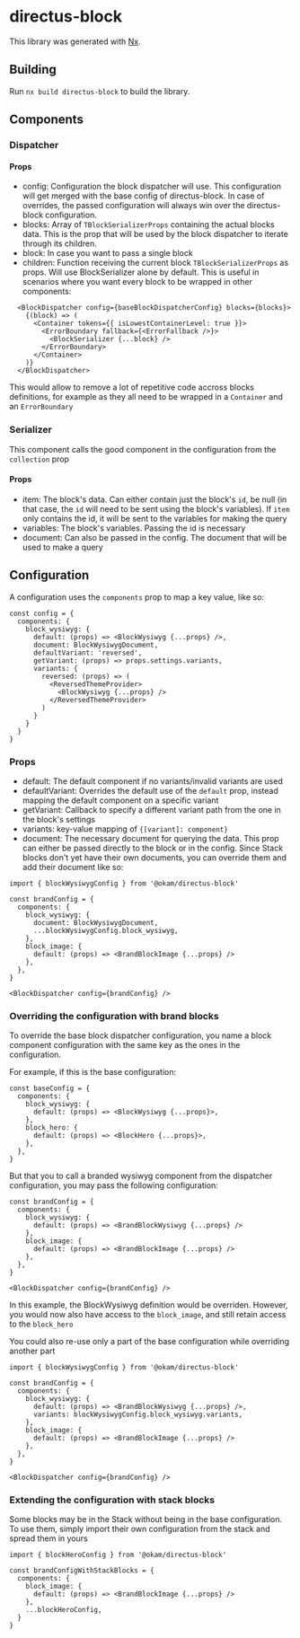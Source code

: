 # directus-block

This library was generated with [Nx](https://nx.dev).

## Building

Run `nx build directus-block` to build the library.

## Components

### Dispatcher

#### Props

- config: Configuration the block dispatcher will use. This configuration will get merged with the base config of directus-block. In case of overrides, the passed configuration will always win over the directus-block configuration.
- blocks: Array of `TBlockSerializerProps` containing the actual blocks data. This is the prop that will be used by the block dispatcher to iterate through its children.
- block: In case you want to pass a single block
- children: Function receiving the current block `TBlockSerializerProps` as props. Will use BlockSerializer alone by default. This is useful in scenarios where you want every block to be wrapped in other components:

```tsx
  <BlockDispatcher config={baseBlockDispatcherConfig} blocks={blocks}>
    {(block) => (
      <Container tokens={{ isLowestContainerLevel: true }}>
        <ErrorBoundary fallback={<ErrorFallback />}>
          <BlockSerializer {...block} />
        </ErrorBoundary>
      </Container>
    )}
  </BlockDispatcher>
```

This would allow to remove a lot of repetitive code accross blocks definitions, for example as they all need to be wrapped in a `Container` and an `ErrorBoundary`

### Serializer

This component calls the good component in the configuration from the `collection` prop

#### Props

- item: The block's data. Can either contain just the block's `id`, be null (in that case, the `id` will need to be sent using the block's variables). If `item` only contains the id, it will be sent to the variables for making the query
- variables: The block's variables. Passing the id is necessary
- document: Can also be passed in the config. The document that will be used to make a query

## Configuration

A configuration uses the `components` prop to map a key value, like so:

```tsx
const config = {
  components: {
    block_wysiwyg: {
      default: (props) => <BlockWysiwyg {...props} />,
      document: BlockWysiwygDocument,
      defaultVariant: 'reversed',
      getVariant: (props) => props.settings.variants,
      variants: {
        reversed: (props) => (
          <ReversedThemeProvider>
            <BlockWysiwyg {...props} />
          </ReversedThemeProvider>
        )
      }
    }
  }
}
```

### Props

- default: The default component if no variants/invalid variants are used
- defaultVariant: Overrides the default use of the `default` prop, instead mapping the default component on a specific variant
- getVariant: Callback to specify a different variant path from the one in the block's settings
- variants: key-value mapping of `{[variant]: component}`
- document: The necessary document for querying the data. This prop can either be passed directly to the block or in the config. Since Stack blocks don't yet have their own documents, you can override them and add their document like so:

```tsx
import { blockWysiwygConfig } from '@okam/directus-block'

const brandConfig = {
  components: {
    block_wysiwyg: {
      document: BlockWysiwygDocument,
      ...blockWysiwygConfig.block_wysiwyg,
    },
    block_image: {
      default: (props) => <BrandBlockImage {...props} />
    },
  },
}

<BlockDispatcher config={brandConfig} />
```

### Overriding the configuration with brand blocks

To override the base block dispatcher configuration, you name a block component configuration with the same key as the ones in the configuration.

For example, if this is the base configuration:

```tsx
const baseConfig = {
  components: {
    block_wysiwyg: {
      default: (props) => <BlockWysiwyg {...props}>,
    },
    block_hero: {
      default: (props) => <BlockHero {...props}>,
    },
  },
}
```

But that you to call a branded wysiwyg component from the dispatcher configuration, you may pass the following configuration:

```tsx
const brandConfig = {
  components: {
    block_wysiwyg: {
      default: (props) => <BrandBlockWysiwyg {...props} />
    },
    block_image: {
      default: (props) => <BrandBlockImage {...props} />
    },
  },
}

<BlockDispatcher config={brandConfig} />
```

In this example, the BlockWysiwyg definition would be overriden. However, you would now also have access to the `block_image`, and still retain access to the `block_hero`

You could also re-use only a part of the base configuration while overriding another part

```tsx
import { blockWysiwygConfig } from '@okam/directus-block'

const brandConfig = {
  components: {
    block_wysiwyg: {
      default: (props) => <BrandBlockWysiwyg {...props} />,
      variants: blockWysiwygConfig.block_wysiwyg.variants,
    },
    block_image: {
      default: (props) => <BrandBlockImage {...props} />
    },
  },
}

<BlockDispatcher config={brandConfig} />
```

### Extending the configuration with stack blocks

Some blocks may be in the Stack without being in the base configuration. To use them, simply import their own configuration from the stack and spread them in yours

```tsx
import { blockHeroConfig } from '@okam/directus-block'

const brandConfigWithStackBlocks = {
  components: {
    block_image: {
      default: (props) => <BrandBlockImage {...props} />
    },
    ...blockHeroConfig,
  }
}
```